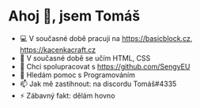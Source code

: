 # Ahoj 👋, jsem Tomáš


- 💻 V současné době pracuji na https://basicblock.cz, https://kacenkacraft.cz
- 🌱 V současné době se učím HTML, CSS
- 👯 Chci spolupracovat s https://github.com/SengyEU
- 🤔 Hledám pomoc s Programováním
- 📫 Jak mě zastihnout: na discordu Tomáš#4335
- ⚡ Zábavný fakt: dělám hovno
